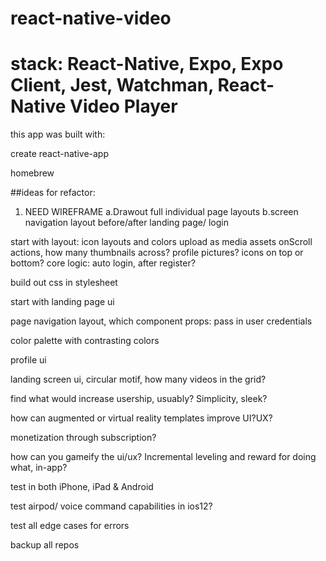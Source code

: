 # react-native-video

# stack: React-Native, Expo, Expo Client, Jest, Watchman, React-Native Video Player

this app was built with:

create react-native-app

homebrew

##ideas for refactor:
1. NEED WIREFRAME 
  a.Drawout full individual page layouts
  b.screen navigation layout before/after landing page/ login

start with layout:
icon layouts and colors 
upload as media assets
onScroll actions,
how many thumbnails across?
profile pictures?
icons on top or bottom?
core logic:
auto login, after register?

build out css in stylesheet

start with landing page ui

page navigation layout, which component
props: pass in user credentials 

color palette with contrasting colors 

profile ui 

landing screen ui, circular motif, how many videos in the grid?

find what would increase usership, usuably? Simplicity, sleek?

how can augmented or virtual reality templates improve UI?UX?

monetization through subscription?

 how can you gameify the ui/ux? Incremental leveling and reward for doing what, in-app?
 
 test in both iPhone, iPad & Android

test airpod/ voice command capabilities in ios12?

test all edge cases for errors

backup all repos 
